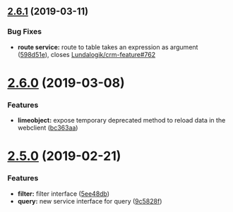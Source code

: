 ## [2.6.1](https://github.com/Lundalogik/lime-web-component-interfaces/compare/v2.6.0...v2.6.1) (2019-03-11)


### Bug Fixes

* **route service:** route to table takes an expression as argument ([598d51e](https://github.com/Lundalogik/lime-web-component-interfaces/commit/598d51e)), closes [Lundalogik/crm-feature#762](https://github.com/Lundalogik/crm-feature/issues/762)

# [2.6.0](https://github.com/Lundalogik/lime-web-component-interfaces/compare/v2.5.0...v2.6.0) (2019-03-08)


### Features

* **limeobject:** expose temporary deprecated method to reload data in the webclient ([bc363aa](https://github.com/Lundalogik/lime-web-component-interfaces/commit/bc363aa))

# [2.5.0](https://github.com/Lundalogik/lime-web-component-interfaces/compare/v2.4.0...v2.5.0) (2019-02-21)


### Features

* **filter:** filter interface ([5ee48db](https://github.com/Lundalogik/lime-web-component-interfaces/commit/5ee48db))
* **query:** new service interface for query ([9c5828f](https://github.com/Lundalogik/lime-web-component-interfaces/commit/9c5828f))
